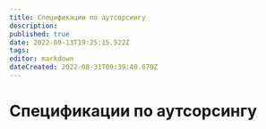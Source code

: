 ```yaml
---
title: Спецификации по аутсорсингу
description: 
published: true
date: 2022-09-13T19:25:15.522Z
tags: 
editor: markdown
dateCreated: 2022-08-31T09:39:40.670Z
---
```


# Спецификации по аутсорсингу

